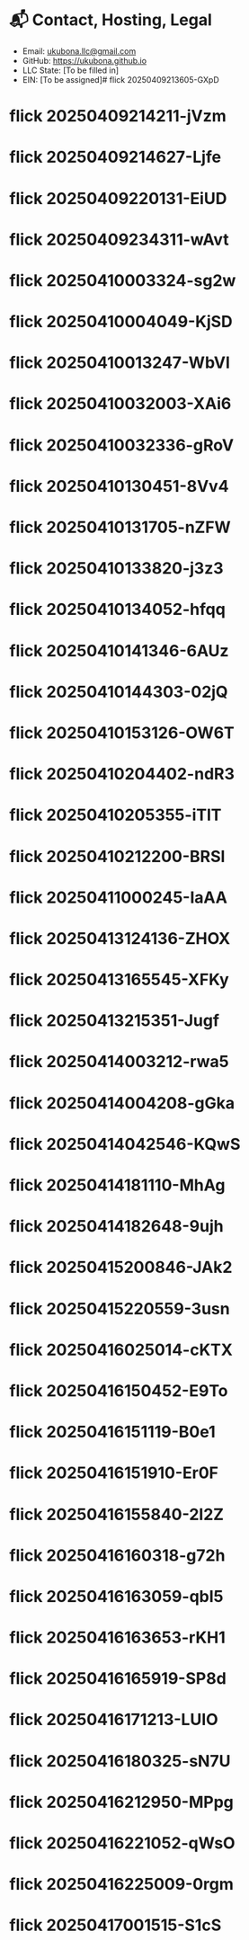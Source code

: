# 📬 Contact, Hosting, Legal

- Email: ukubona.llc@gmail.com
- GitHub: https://ukubona.github.io
- LLC State: [To be filled in]
- EIN: [To be assigned]# flick 20250409213605-GXpD
# flick 20250409214211-jVzm
# flick 20250409214627-Ljfe
# flick 20250409220131-EiUD
# flick 20250409234311-wAvt
# flick 20250410003324-sg2w
# flick 20250410004049-KjSD
# flick 20250410013247-WbVl
# flick 20250410032003-XAi6
# flick 20250410032336-gRoV
# flick 20250410130451-8Vv4
# flick 20250410131705-nZFW
# flick 20250410133820-j3z3
# flick 20250410134052-hfqq
# flick 20250410141346-6AUz
# flick 20250410144303-02jQ
# flick 20250410153126-OW6T
# flick 20250410204402-ndR3
# flick 20250410205355-iTlT
# flick 20250410212200-BRSl
# flick 20250411000245-IaAA
# flick 20250413124136-ZHOX
# flick 20250413165545-XFKy
# flick 20250413215351-Jugf
# flick 20250414003212-rwa5
# flick 20250414004208-gGka
# flick 20250414042546-KQwS
# flick 20250414181110-MhAg
# flick 20250414182648-9ujh
# flick 20250415200846-JAk2
# flick 20250415220559-3usn
# flick 20250416025014-cKTX
# flick 20250416150452-E9To
# flick 20250416151119-B0e1
# flick 20250416151910-Er0F
# flick 20250416155840-2I2Z
# flick 20250416160318-g72h
# flick 20250416163059-qbI5
# flick 20250416163653-rKH1
# flick 20250416165919-SP8d
# flick 20250416171213-LUIO
# flick 20250416180325-sN7U
# flick 20250416212950-MPpg
# flick 20250416221052-qWsO
# flick 20250416225009-0rgm
# flick 20250417001515-S1cS

